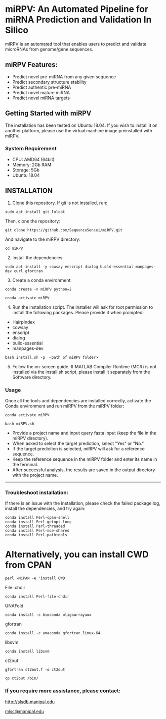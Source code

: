 # miRPV: An Automated Pipeline for miRNA Prediction and Validation In Silico

miRPV is an automated tool that enables users to predict and validate microRNAs from genome/gene sequences. 
## miRPV Features:
* Predict novel pre-miRNA from any given sequence
* Predict secondary structure stability
* Predict authentic pre-miRNA
* Predict novel mature miRNA
* Predict novel miRNA targets

## Getting Started with miRPV

The installation has been tested on Ubuntu 18.04. If you wish to install it on another platform, please use the virtual machine image preinstalled with miRPV. 
### System Requirement
* CPU: AMD64 (64bit)
* Memory: 2Gb RAM
* Storage: 5Gb
* Ubuntu 18.04

## INSTALLATION
1) Clone this repository. If git is not installed, run: 

````
sudo apt install git lolcat
````
Then, clone the repository:

````
git clone https://github.com/SequenceSensei/miRPV.git
````
And navigate to the miRPV directory:


````
cd miRPV
````

2) Install the dependencies: 

````
sudo apt install -y cowsay enscript dialog build-essential manpages-dev curl gfortran
````
3) Create a conda environment:
````
conda create -n miRPV python=2
````
````
conda activate miRPV
````
4) Run the installation script. The installer will ask for root permission to install the following packages. Please provide it when prompted:

* HairpIndex
* cowsay
* enscript
* dialog
* build-essential
* manpages-dev


````
bash install.sh -p  <path of miRPV folder>
````
5) Follow the on-screen guide. If MATLAB Compiler Runtime (MCR) is not installed via the install.sh script, please install it separately from the Software directory.

### Usage
Once all the tools and dependencies are installed correctly, activate the Conda environment and run miRPV from the miRPV folder:
````
conda activate miRPV
````

````
bash miRPV.sh
````
* Provide a project name and input query fasta input (keep the file in the miRPV directory). 
* When asked to select the target prediction, select "Yes" or "No." 
* If the target prediction is selected, miRPV will ask for a reference sequence. 
* Keep the reference sequence in the miRPV folder and enter its name in the terminal. 
* After successful analysis, the results are saved in the output directory with the project name.




--------------------------------------------------------------------------------------------------------------------------------------------------------------------------------------------
### Troubleshoot installation:
If there is an issue with the installation, please check the failed package log, install the dependencies, and try again:


````
conda install Perl-cpan-shell
conda install Perl-getopt-long
conda install Perl-threaded
conda install Perl-mce-shared
conda install Perl-pathtools

````

# Alternatively, you can install CWD from CPAN


````
perl -MCPAN -e 'install CWD'

````

File::chdir 

````
conda install Perl-file-chdir
````
UNAFold
````
conda install -c bioconda oligoarrayaux
````

gfortran 
````
conda install -c anaconda gfortran_linux-64
````

libsvm 
````
conda install libsvm
````

ct2out 
````
gfortran ct2out.f -o ct2out 
````


````
cp ct2out /bin/
````
### If you require more assistance, please contact:

http://slsdb.manipal.edu

mlsc@manipal.edu

